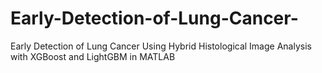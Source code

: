 # Early-Detection-of-Lung-Cancer-
Early Detection of Lung Cancer Using Hybrid Histological Image Analysis with XGBoost and LightGBM in MATLAB

